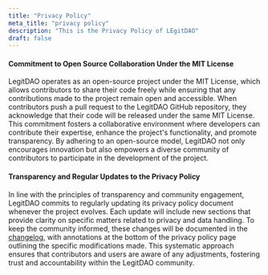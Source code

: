 ```yaml
---
title: "Privacy Policy"
meta_title: "privacy policy"
description: "This is the Privacy Policy of LEgitDAO"
draft: false
---
```


#### Commitment to Open Source Collaboration Under the MIT License
LegitDAO operates as an open-source project under the MIT License, which allows contributors to share their code freely while ensuring that any contributions made to the project remain open and accessible. When contributors push a pull request to the LegitDAO GitHub repository, they acknowledge that their code will be released under the same MIT License. This commitment fosters a collaborative environment where developers can contribute their expertise, enhance the project's functionality, and promote transparency. By adhering to an open-source model, LegitDAO not only encourages innovation but also empowers a diverse community of contributors to participate in the development of the project.

#### Transparency and Regular Updates to the Privacy Policy
In line with the principles of transparency and community engagement, LegitDAO commits to regularly updating its privacy policy document whenever the project evolves. Each update will include new sections that provide clarity on specific matters related to privacy and data handling. To keep the community informed, these changes will be documented in the [changelog](/changelog), with annotations at the bottom of the privacy policy page outlining the specific modifications made. This systematic approach ensures that contributors and users are aware of any adjustments, fostering trust and accountability within the LegitDAO community.